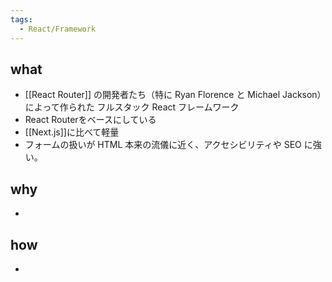 ```yaml
---
tags:
  - React/Framework
---
```

## what
- [[React Router]] の開発者たち（特に Ryan Florence と Michael Jackson）によって作られた フルスタック React フレームワーク
- React Routerをベースにしている
- [[Next.js]]に比べて軽量
- フォームの扱いが HTML 本来の流儀に近く、アクセシビリティや SEO に強い。
## why
- 
## how
- 